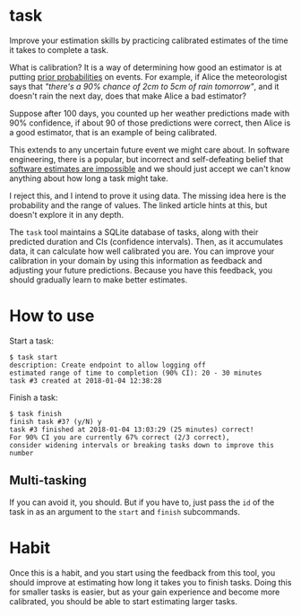 # task
Improve your estimation skills by practicing calibrated estimates of the time it takes to complete a task.

What is calibration? It is a way of determining how good an estimator is at putting
[prior probabilities](https://en.wikipedia.org/wiki/Prior_probability) on events.
For example, if Alice the meteorologist says that _"there's a 90% chance of 2cm to 5cm of rain tomorrow"_, and it doesn't rain the
next day, does that make Alice a bad estimator?

Suppose after 100 days, you counted up her weather predictions made with 90% confidence, if about 90 of those
predictions were correct, then Alice is a good estimator, that is an example of being calibrated.

This extends to any uncertain future event we might care about. In software engineering, there is a popular,
but incorrect and self-defeating belief that [software estimates are impossible](https://chrismm.com/blog/project-delays-why-software-estimates/)
and we should just accept we can't know anything about how long a task might take.

I reject this, and I intend to prove it using data.
The missing idea here is the probability and the range of values. The linked article hints at this, but doesn't explore it in any depth.

The `task` tool maintains a SQLite database of tasks, along with their predicted duration and CIs (confidence intervals). Then, as it accumulates
data, it can calculate how well calibrated you are. You can improve your calibration in your domain by using this information as feedback
and adjusting your future predictions. Because you have this feedback, you should gradually learn to make better estimates.

# How to use

Start a task:

```
$ task start
description: Create endpoint to allow logging off
estimated range of time to completion (90% CI): 20 - 30 minutes
task #3 created at 2018-01-04 12:38:28
```

Finish a task:
```
$ task finish
finish task #3? (y/N) y
task #3 finished at 2018-01-04 13:03:29 (25 minutes) correct!
For 90% CI you are currently 67% correct (2/3 correct),
consider widening intervals or breaking tasks down to improve this number
```

## Multi-tasking
If you can avoid it, you should. But if you have to, just pass the `id` of the task in as an argument to the `start` and `finish` subcommands.

# Habit
Once this is a habit, and you start using the feedback from this tool, you should improve at estimating how long it takes you to finish tasks.
Doing this for smaller tasks is easier, but as your gain experience and become more calibrated, you should be able to start estimating larger
tasks.

